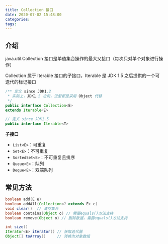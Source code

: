 ```yaml
---
title: Collection 接口
date: 2020-07-02 15:48:00
categories: 
tags:
---
```

## 介绍
java.util.Collection 接口是单值集合操作的最大父接口（每次只对单个对象进行操作）

Collection 属于 Iterable 接口的子接口，Iterable 是 JDK 1.5 之后提供的一个可迭代的标记接口

```java
/** 定义 since JDK1.2
 * 实际上，JDK1.5 之前，泛型都是采用 Object 代替
 */
public interface Collection<E>
extends Iterable<E>

// 定义 since JDK1.5
public interface Iterable<T>
```

**子接口**  
- `List<E>`：可重复
- `Set<E>`：不可重复
- `SortedSet<E>`：不可重复且排序
- `Queue<E>`：队列
- `Deque<E>`：双端队列

## 常见方法
```java
boolean add​(E e) 
boolean addAll​(Collection<? extends E> c)
void clear()  // 清空集合
boolean contains​(Object o) // 需要equals()方法支持
boolean remove​(Object o) // 删除数据，需要equals()方法支持

int size()
Iterator<E> iterator() // 获取迭代器
Object[] toArray()     // 转换为对象数组
```
